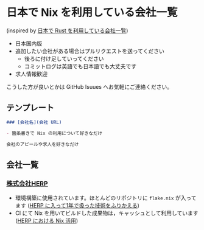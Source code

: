 # 日本で Nix を利用している会社一覧

(inspired by [日本で Rust を利用している会社一覧](https://github.com/fnwiya/japanese-rust-companies))

- 日本国内版
- 追加したい会社がある場合はプルリクエストを送ってください
    - 後ろに付け足していってください
    - コミットログは英語でも日本語でも大丈夫です
- 求人情報歓迎

こうした方が良いとかは GitHub Isuues へお気軽にご連絡ください。

## テンプレート

```Markdown
### [会社名](会社 URL)

- 箇条書きで Nix の利用について好きなだけ

会社のアピールや求人を好きなだけ
```

## 会社一覧

### [株式会社HERP](https://herp.co.jp/)

- 環境構築に使用されています。ほとんどのリポジトリに `flake.nix` が入ってます ([HERP に入って1年で扱った技術をふりかえる](https://note.com/heyyou3/n/n52f1e1fed065))
- CI にて Nix を用いてビルドした成果物は，キャッシュとして利用しています ([HERP における Nix 活用](https://blog.ryota-ka.me/posts/2022/10/08/how-we-use-nix-in-herp-inc))
